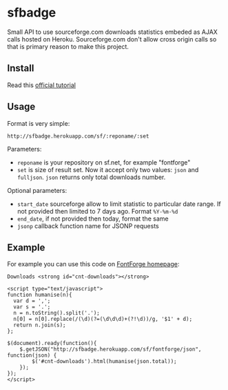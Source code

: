 # sfbadge

Small API to use sourceforge.com downloads statistics embeded as AJAX calls hosted on Heroku. Sourceforge.com don't allow cross origin calls so that is primary reason to make this project.

## Install

Read this [official tutorial](https://devcenter.heroku.com/articles/python#start-flask-app-inside-a-virtualenv)  

## Usage

Format is very simple:

    http://sfbadge.herokuapp.com/sf/:reponame/:set
    

Parameters:

- `reponame` is your repository on sf.net, for example "fontforge"
- `set` is size of result set. Now it accept only two values: `json` and `fulljson`. `json` returns only total downloads number.

Optional parameters:

- `start_date` sourceforge allow to limit statistic to particular date range. If not provided then limited to 7 days ago. Format `%Y-%m-%d`
- `end_date`, if not provided then today, format the same
- `jsonp` callback function name for JSONP requests

## Example

For example you can use this code on [FontForge homepage](http://fontforge.github.com/en-US/index.html):

    Downloads <strong id="cnt-downloads"></strong>
    
    <script type="text/javascript">
    function humanise(n){
      var d = ',';
      var s = '.';
      n = n.toString().split('.');
      n[0] = n[0].replace(/(\d)(?=(\d\d\d)+(?!\d))/g, '$1' + d);
      return n.join(s);
    };

    $(document).ready(function(){
        $.getJSON("http://sfbadge.herokuapp.com/sf/fontforge/json", function(json) {
            $('#cnt-downloads').html(humanise(json.total));
        });
    });
    </script>


